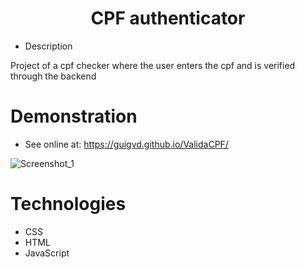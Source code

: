 <h1 align="center"> CPF authenticator </h1>

- Description

Project of a cpf checker where the user enters the cpf and is verified through the backend

# Demonstration

- See online at: https://guigvd.github.io/ValidaCPF/

![Screenshot_1](https://user-images.githubusercontent.com/100156111/181349770-8f71bdda-81bd-43cc-aa50-c2e3ddee6a98.png)

# Technologies
- CSS
- HTML
- JavaScript
